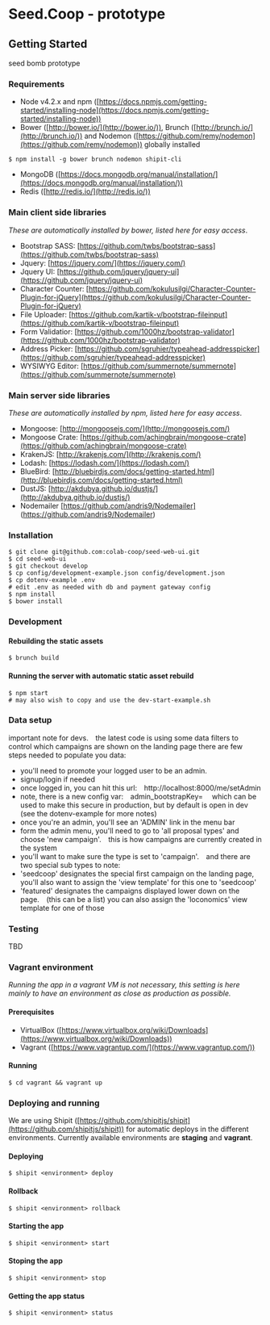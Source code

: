 # Seed.Coop - prototype

## Getting Started

seed bomb prototype

### Requirements

* Node v4.2.x and npm ([https://docs.npmjs.com/getting-started/installing-node](https://docs.npmjs.com/getting-started/installing-node))
* Bower ([http://bower.io/](http://bower.io/)), Brunch ([http://brunch.io/](http://brunch.io/)) and Nodemon ([https://github.com/remy/nodemon](https://github.com/remy/nodemon)) globally installed
```
$ npm install -g bower brunch nodemon shipit-cli
```
* MongoDB ([https://docs.mongodb.org/manual/installation/](https://docs.mongodb.org/manual/installation/))
* Redis ([http://redis.io/](http://redis.io/))

### Main client side libraries
_These are automatically installed by bower, listed here for easy access_.

* Bootstrap SASS: [https://github.com/twbs/bootstrap-sass](https://github.com/twbs/bootstrap-sass)
* Jquery: [https://jquery.com/](https://jquery.com/)
* Jquery UI: [https://github.com/jquery/jquery-ui](https://github.com/jquery/jquery-ui)
* Character Counter: [https://github.com/kokulusilgi/Character-Counter-Plugin-for-jQuery](https://github.com/kokulusilgi/Character-Counter-Plugin-for-jQuery)
* File Uploader: [https://github.com/kartik-v/bootstrap-fileinput](https://github.com/kartik-v/bootstrap-fileinput)
* Form Validatior: [https://github.com/1000hz/bootstrap-validator](https://github.com/1000hz/bootstrap-validator)
* Address Picker: [https://github.com/sgruhier/typeahead-addresspicker](https://github.com/sgruhier/typeahead-addresspicker)
* WYSIWYG Editor: [https://github.com/summernote/summernote](https://github.com/summernote/summernote)

### Main server side libraries
_These are automatically installed by npm, listed here for easy access_.

* Mongoose: [http://mongoosejs.com/](http://mongoosejs.com/)
* Mongoose Crate: [https://github.com/achingbrain/mongoose-crate](https://github.com/achingbrain/mongoose-crate)
* KrakenJS: [http://krakenjs.com/](http://krakenjs.com/)
* Lodash: [https://lodash.com/](https://lodash.com/)
* BlueBird: [http://bluebirdjs.com/docs/getting-started.html](http://bluebirdjs.com/docs/getting-started.html)
* DustJS: [http://akdubya.github.io/dustjs/](http://akdubya.github.io/dustjs/)
* Nodemailer [https://github.com/andris9/Nodemailer] (https://github.com/andris9/Nodemailer)

### Installation
```
$ git clone git@github.com:colab-coop/seed-web-ui.git
$ cd seed-web-ui
$ git checkout develop
$ cp config/development-example.json config/development.json
$ cp dotenv-example .env
# edit .env as needed with db and payment gateway config
$ npm install
$ bower install
```

### Development
#### Rebuilding the static assets
```
$ brunch build
```

#### Running the server with automatic static asset rebuild
```
$ npm start
# may also wish to copy and use the dev-start-example.sh
```

### Data setup
important note for devs.  the latest code is using some data filters to control which campaigns are shown on the landing page
there are few steps needed to populate you data:

* you'll need to promote your logged user to be an admin.
* signup/login if needed  
* once logged in, you can hit this url:  http://localhost:8000/me/setAdmin
* note, there is a new config var:  admin_bootstrapKey=   which can be used to make this secure in production, but by default is open in dev (see the dotenv-example for more notes)
* once you're an admin, you'll see an 'ADMIN' link in the menu bar
* form the admin menu, you'll need to go to 'all proposal types' and choose 'new campaign'.  this is how campaigns are currently created in the system
* you'll want to make sure the type is set to 'campaign'.  and there are two special sub types to note:
* 'seedcoop' designates the special first campaign on the landing page, you'll also want to assign the 'view template' for this one to 'seedcoop'
* 'featured' designates the campaigns displayed lower down on the page.  (this can be a list)  you can also assign the 'loconomics' view template for one of those

### Testing

TBD

### Vagrant environment
_Running the app in a vagrant VM is not necessary, this setting is here mainly to have an environment as close as production as possible._
#### Prerequisites
* VirtualBox ([https://www.virtualbox.org/wiki/Downloads](https://www.virtualbox.org/wiki/Downloads))
* Vagrant ([https://www.vagrantup.com/](https://www.vagrantup.com/))

#### Running
```
$ cd vagrant && vagrant up
```

### Deploying and running
We are using Shipit ([https://github.com/shipitjs/shipit](https://github.com/shipitjs/shipit)) for automatic deploys in the different environments.
Currently available environments are __staging__ and __vagrant__.

#### Deploying
```
$ shipit <environment> deploy
```
#### Rollback
```
$ shipit <environment> rollback
```

#### Starting the app
```
$ shipit <environment> start
```

#### Stoping the app
```
$ shipit <environment> stop
```

#### Getting the app status
```
$ shipit <environment> status
```
